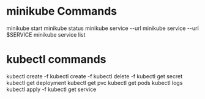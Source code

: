 # minikube Commands

minikube start
minikube status
minikube service <name LoadBalancer> --url
minikube service <name LoadBalancer> --url $SERVICE
minikube service list

# kubectl commands

kubectl create -f <name file>
kubectl create -f <name folder>
kubectl delete -f <name>
kubectl get secret
kubectl get deployment
kubectl get pvc
kubectl get pods
kubectl logs <name pod>
kubectl apply -f <name>
kubectl get service
